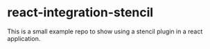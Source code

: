 # react-integration-stencil

This is a small example repo to show using a stencil plugin in a react application.
